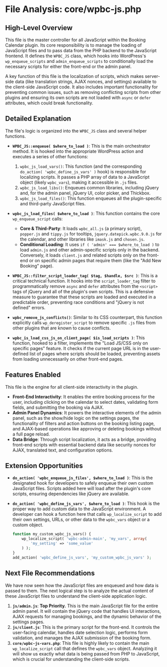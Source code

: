 # File Analysis: core/wpbc-js.php

## High-Level Overview
This file is the master controller for all JavaScript within the Booking Calendar plugin. Its core responsibility is to manage the loading of JavaScript files and to pass data from the PHP backend to the JavaScript frontend. It defines the `WPBC_JS` class, which hooks into WordPress's `wp_enqueue_scripts` and `admin_enqueue_scripts` to conditionally load the necessary scripts for either the front-end or the admin panel.

A key function of this file is the localization of scripts, which makes server-side data (like translation strings, AJAX nonces, and settings) available to the client-side JavaScript code. It also includes important functionality for preventing common issues, such as removing conflicting scripts from other plugins and ensuring its own scripts are not loaded with `async` or `defer` attributes, which could break functionality.

## Detailed Explanation
The file's logic is organized into the `WPBC_JS` class and several helper functions.

- **`WPBC_JS::enqueue( $where_to_load )`**: This is the main orchestrator method. It is hooked into the appropriate WordPress action and executes a series of other functions:
  1.  `wpbc_js_load_vars()`: This function (and the corresponding `do_action( 'wpbc_define_js_vars' )` hook) is responsible for localizing scripts. It passes a PHP array of data to a JavaScript object (likely `wpbc_vars`), making it accessible in `.js` files.
  2.  `wpbc_js_load_libs()`: Enqueues common libraries, including jQuery and, for the admin panel, jQuery UI, color picker, and Thickbox.
  3.  `wpbc_js_load_files()`: This function enqueues all the plugin-specific and third-party JavaScript files.

- **`wpbc_js_load_files( $where_to_load )`**: This function contains the core `wp_enqueue_script` calls:
  - **Core & Third-Party**: It loads `wpbc_all.js` (a primary script), `popper.js` and `tippy.js` for tooltips, `jquery.datepick.wpbc.9.0.js` for the calendar, and other libraries like `imask.js` and `chosen.js`.
  - **Conditional Loading**: It uses `if ( 'admin' === $where_to_load )` to load `admin.js` and other admin-specific scripts only in the backend. Conversely, it loads `client.js` and related scripts only on the front-end or on specific admin pages that require them (like the "Add New Booking" page).

- **`WPBC_JS::filter_script_loader_tag( $tag, $handle, $src )`**: This is a critical technical function. It hooks into the `script_loader_tag` filter to programmatically remove `async` and `defer` attributes from the `<script>` tags of jQuery and all of the plugin's own scripts. This is a defensive measure to guarantee that these scripts are loaded and executed in a predictable order, preventing race conditions and "jQuery is not defined" errors.

- **`wpbc_remove_js_conflicts()`**: Similar to its CSS counterpart, this function explicitly calls `wp_deregister_script` to remove specific `.js` files from other plugins that are known to cause conflicts.

- **`wpbc_is_load_css_js_on_client_page( $is_load_scripts )`**: This function, hooked to a filter, implements the "Load JS/CSS only on specific pages" feature. It checks if the current page URL is in the user-defined list of pages where scripts should be loaded, preventing assets from loading unnecessarily on other front-end pages.

## Features Enabled
This file is the engine for all client-side interactivity in the plugin.

- **Front-End Interactivity**: It enables the entire booking process for the user, including clicking on the calendar to select dates, validating form fields, and submitting the booking via AJAX.
- **Admin Panel Dynamics**: It powers the interactive elements of the admin panel, such as the show/hide logic on the settings pages, the functionality of filters and action buttons on the booking listing page, and AJAX-based operations like approving or deleting bookings without a full page reload.
- **Data Bridge**: Through script localization, it acts as a bridge, providing front-end scripts with essential backend data like security nonces for AJAX, translated text, and configuration options.

## Extension Opportunities
- **`do_action( 'wpbc_enqueue_js_files', $where_to_load )`**: This is the designated hook for developers to safely enqueue their own custom JavaScript files. Scripts added here will load after the plugin's core scripts, ensuring dependencies like jQuery are available.

- **`do_action( 'wpbc_define_js_vars', $where_to_load )`**: This hook is the proper way to add custom data to the JavaScript environment. A developer can hook a function here that calls `wp_localize_script` to add their own settings, URLs, or other data to the `wpbc_vars` object or a custom object.

  ```php
  function my_custom_wpbc_js_vars() {
      wp_localize_script( 'wpbc-admin-main', 'my_vars', array(
          'my_setting' => 'some_value'
      ) );
  }
  add_action( 'wpbc_define_js_vars', 'my_custom_wpbc_js_vars' );
  ```

## Next File Recommendations
We have now seen how the JavaScript files are enqueued and how data is passed to them. The next logical step is to analyze the actual content of these JavaScript files to understand the client-side application logic.

1.  **`js/admin.js`**: **Top Priority.** This is the main JavaScript file for the entire admin panel. It will contain the jQuery code that handles UI interactions, AJAX requests for managing bookings, and the dynamic behavior of the settings pages.
2.  **`js/client.js`**: This is the primary script for the front-end. It controls the user-facing calendar, handles date selection logic, performs form validation, and manages the AJAX submission of the booking form.
3.  **`core/wpbc-js-vars.php`**: This file is highly likely to contain the main `wp_localize_script` call that defines the `wpbc_vars` object. Analyzing it will show us exactly what data is being passed from PHP to JavaScript, which is crucial for understanding the client-side scripts.
